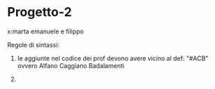 # Progetto-2
x:marta emanuele e filippo

Regole di sintassi:
1) le aggiunte nel codice dei prof devono avere vicino al def:
"#ACB" ovvero Alfano Caggiano Badalamenti

2)

